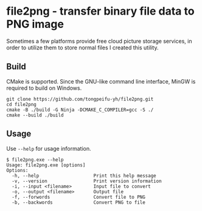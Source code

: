 # file2png - transfer binary file data to PNG image
Sometimes a few platforms provide free cloud picture storage services, in order to utilize them to store normal files I created this utility.

## Build
CMake is supported. Since the GNU-like command line interface, MinGW is required to build on Windows.
```shell
git clone https://github.com/tongpeifu-yh/file2png.git
cd file2png
cmake -B ./build -G Ninja -DCMAKE_C_COMPILER=gcc -S ./
cmake --build ./build
```

## Usage
Use `--help` for usage information.
```
$ file2png.exe --help
Usage: file2png.exe [options]
Options:
  -h, --help                    Print this help message
  -v, --version                 Print version information
  -i, --input <filename>        Input file to convert
  -o, --output <filename>       Output file
  -f, --forwords                Convert file to PNG
  -b, --backwords               Convert PNG to file

```